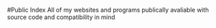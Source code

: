 #Public Index
All of my websites and programs publically avaliable with source code and compatibility in mind
